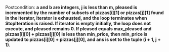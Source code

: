Postcondition: **a and b are integers, j is less than m, pleased is incremented by the number of subsets of pizzas[i][1] or pizzas[j][1] found in the iterator, iterator is exhausted, and the loop terminates when StopIteration is raised. If iterator is empty initially, the loop does not execute, and pleased remains 0. If pleased equals max_pleased and pizzas[i][0] + pizzas[j][0] is less than min_price, then min_price is updated to pizzas[i][0] + pizzas[j][0], and ans is set to the tuple (i + 1, j + 1).**